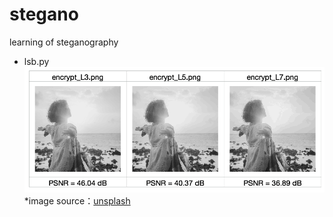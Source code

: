 # stegano
learning of steganography

- lsb.py
![](./image/lsb.png)
*image source：[unsplash](https://unsplash.com/photos/r2nJPbEYuSQ)
